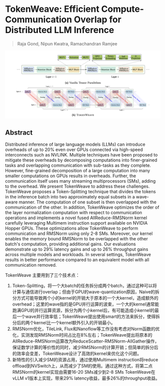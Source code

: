 # TokenWeave: Efficient Compute-Communication Overlap for Distributed LLM Inference

> Raja Gond, Nipun Kwatra, Ramachandran Ramjee

<p align="center">
<img src="fig8.png" width="600" title="blank">
</p>

## Abstract

Distributed inference of large language models (LLMs) can introduce overheads
of up to 20% even over GPUs connected via high-speed interconnects such as
NVLINK. Multiple techniques have been proposed to mitigate these overheads by
decomposing computations into finer-grained tasks and overlapping communication
with sub-tasks as they complete. However, fine-grained decomposition of a large
computation into many smaller computations on GPUs results in overheads.
Further, the communication itself uses many streaming multiprocessors (SMs),
adding to the overhead.
  We present TokenWeave to address these challenges. TokenWeave proposes a
Token-Splitting technique that divides the tokens in the inference batch into
two approximately equal subsets in a wave-aware manner. The computation of one
subset is then overlapped with the communication of the other. In addition,
TokenWeave optimizes the order of the layer normalization computation with
respect to communication operations and implements a novel fused
AllReduce-RMSNorm kernel carefully leveraging Multimem instruction support
available on NVIDIA Hopper GPUs. These optimizations allow TokenWeave to
perform communication and RMSNorm using only 2-8 SMs. Moreover, our kernel
enables the memory bound RMSNorm to be overlapped with the other batch's
computation, providing additional gains. Our evaluations demonstrate up to 29%
latency gains and up to 26% throughput gains across multiple models and
workloads. In several settings, TokenWeave results in better performance
compared to an equivalent model with all communication removed.


TokenWeave 主要用到了三个技术点：
1. Token-Splitting，将一个大batch的任务拆分成两个batch，通过这种可以将计算与通信进行overlap；但由于GPU的wave-quantization原因，Naive的拆分方式可能导致两个小的kernel的开销大于原本的一个大kernel，造成额外的overhead；这里的wave指的是GPU并行运算的波束，一个大的kernel通常能跑满GPU的并行运算资源，拆分为两个小kernel后，有可能造成小kernel的最后一个wave并行效率低；TokenWeave提出使用smart的方法来拆分，使得拆分后的两个kernel比一个kernel额外引入的开销最小。
2. RMSNorm优化，TileLink, Flux和Nanoflow等工作没有考虑对Norm函数的优化，实测发现RMSNorm时间占比在8%左右；TokenWeave提出将原本的AllReduce-RMSNorm运算改为ReduceScatter-RMSNorm-AllGather操作，保证数学计算的等价性的同时，减少RMSNorm的计算开销；但简单的拆分后的效率会变差，TokenWeave设计了高效的kernel来优化这个问题。
3. 新特性的引入减少SM的资源占用，通过使用Multimem instruction将reduce offload到NVSwitch上，从而减少了SM的使用。通过这种方式，将第二点RMSNorm的kernel实现由需要16-20 SMs减少到2-8 SMs
TokenWeave在vLLM v1版本上实现，带来29% latency收益，最多26%的throughput收益。